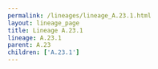 ```yaml
---
permalink: /lineages/lineage_A.23.1.html
layout: lineage_page
title: Lineage A.23.1
lineage: A.23.1
parent: A.23
children: ['A.23.1']
---
```


